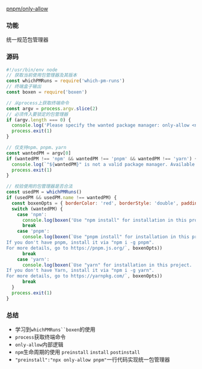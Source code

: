 [pnpm/only-allow](https://github.com/pnpm/only-allow/blob/master/bin.js)

### 功能
统一规范包管理器
### 源码
```javascript
#!/usr/bin/env node
// 获取当前使用包管理器及其版本
const whichPMRuns = require('which-pm-runs')
// 终端盒子输出
const boxen = require('boxen')

// 从process上获取终端命令
const argv = process.argv.slice(2)
// 必须传入要锁定的包管理器
if (argv.length === 0) {
  console.log('Please specify the wanted package manager: only-allow <npm|pnpm|yarn>')
  process.exit(1)
}

// 仅支持npm、pnpm、yarn
const wantedPM = argv[0]
if (wantedPM !== 'npm' && wantedPM !== 'pnpm' && wantedPM !== 'yarn') {
  console.log(`"${wantedPM}" is not a valid package manager. Available package managers are: npm, pnpm, or yarn.`)
  process.exit(1)
}

// 校验使用的包管理器是否合法
const usedPM = whichPMRuns()
if (usedPM && usedPM.name !== wantedPM) {
  const boxenOpts = { borderColor: 'red', borderStyle: 'double', padding: 1 }
  switch (wantedPM) {
    case 'npm':
      console.log(boxen('Use "npm install" for installation in this project', boxenOpts))
      break
    case 'pnpm':
      console.log(boxen(`Use "pnpm install" for installation in this project.
If you don't have pnpm, install it via "npm i -g pnpm".
For more details, go to https://pnpm.js.org/`, boxenOpts))
      break
    case 'yarn':
      console.log(boxen(`Use "yarn" for installation in this project.
If you don't have Yarn, install it via "npm i -g yarn".
For more details, go to https://yarnpkg.com/`, boxenOpts))
      break
  }
  process.exit(1)
}
```
### 总结

- 学习到`whichPMRuns``boxen`的使用
- `process`获取终端命令
- `only-allow`内部逻辑
- `npm`生命周期的使用 `preinstall` `install` `postinstall`
- `"preinstall":"npx only-allow pnpm"`一行代码实现统一包管理器
